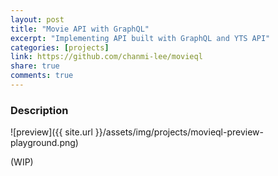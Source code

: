 ```yaml
---
layout: post
title: "Movie API with GraphQL"
excerpt: "Implementing API built with GraphQL and YTS API"
categories: [projects]
link: https://github.com/chanmi-lee/movieql
share: true
comments: true
---
```


### Description

![preview]({{ site.url }}/assets/img/projects/movieql-preview-playground.png)

(WIP)
